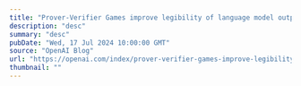 ```yaml
---
title: "Prover-Verifier Games improve legibility of language model outputs"
description: "desc"
summary: "desc"
pubDate: "Wed, 17 Jul 2024 10:00:00 GMT"
source: "OpenAI Blog"
url: "https://openai.com/index/prover-verifier-games-improve-legibility"
thumbnail: ""
---
```


